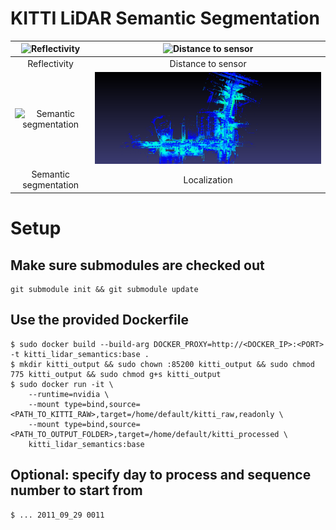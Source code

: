 # KITTI LiDAR Semantic Segmentation

| ![Reflectivity](demo_results/KITTI_2011_09_26_0009_reflectivity.png?raw=true "Reflectivity") | ![Distance to sensor](demo_results/KITTI_2011_09_26_0009_distance-to-sensor.png?raw=true "Distance to sensor") |
|:-------------------------:|:-------------------------:|
| Reflectivity              | Distance to sensor        | 
| ![Semantic segmentation](demo_results/KITTI_2011_09_26_0009_semantics.png?raw=true "Semantic Segmentation") | ![Localization](demo_results/KITTI_2011_09_26_0009_localization.png?raw=true "Localization") |
| Semantic segmentation     | Localization              | 

# Setup
## Make sure submodules are checked out
```
git submodule init && git submodule update
```

## Use the provided Dockerfile
```
$ sudo docker build --build-arg DOCKER_PROXY=http://<DOCKER_IP>:<PORT> -t kitti_lidar_semantics:base .
$ mkdir kitti_output && sudo chown :85200 kitti_output && sudo chmod 775 kitti_output && sudo chmod g+s kitti_output
$ sudo docker run -it \
    --runtime=nvidia \
    --mount type=bind,source=<PATH_TO_KITTI_RAW>,target=/home/default/kitti_raw,readonly \
    --mount type=bind,source=<PATH_TO_OUTPUT_FOLDER>,target=/home/default/kitti_processed \
    kitti_lidar_semantics:base
```

## Optional: specify day to process and sequence number to start from
```
$ ... 2011_09_29 0011
```
